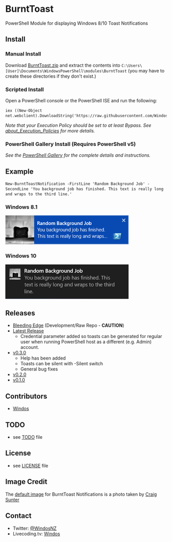# BurntToast
PowerShell Module for displaying Windows 8/10 Toast Notifications

## Install

### Manual Install

Download [BurntToast.zip](https://github.com/Windos/BurntToast/releases/download/Latest/BurntToast.zip) and extract the contents into `C:\Users\[User]\Documents\WindowsPowerShell\modules\BurntToast` (you may have to create these directories if they don't exist.)

### Scripted Install

Open a PowerShell console or the PowerShell ISE and run the following:

    iex ((New-Object net.webclient).DownloadString('https://raw.githubusercontent.com/Windos/BurntToast/master/install.ps1'))

_Note that your Execution Policy should be set to at least Bypass. See [about_Execution_Policies](https://technet.microsoft.com/en-us/library/hh847748.aspx) for more details._

### PowerShell Gallery Install (Requires PowerShell v5)

_See the [PowerShell Gallery](http://www.powershellgallery.com/packages/BurntToast/) for the complete details and instructions._

## Example

    New-BurntToastNotification -FirstLine 'Random Background Job' -SecondLine 'You background job has finished. This text is really long and wraps to the third line.'
	
### Windows 8.1

![BurntToast Notification Example in Windows 8.1](/Media/Toast-Win8.png)

### Windows 10

![BurntToast Notification Example in Windows 10](/Media/Toast-Win10.png)

## Releases
* [Bleeding Edge](https://github.com/Windos/BurntToast/archive/master.zip) (Development/Raw Repo - **CAUTION**)
* [Latest Release](https://github.com/Windos/BurntToast/releases/download/Latest/BurntToast.zip)
    * Credential parameter added so toasts can be generated for regular user when running PowerShell host as a different (e.g. Admin) account.
* [v0.3.0](https://github.com/Windos/BurntToast/releases/download/v0.3.0/BurntToast.zip)
    * Help has been added
    * Toasts can be silent with -Silent switch
    * General bug fixes
* [v0.2.0](https://github.com/Windos/BurntToast/releases/download/v0.2.0/BurntToast.zip)
* [v0.1.0](https://github.com/Windos/BurntToast/releases/download/v0.1.0/BurntToast.zip)

## Contributors
* [Windos](https://github.com/Windos)

## TODO 
* see [TODO](TODO.md) file

## License 
* see [LICENSE](LICENSE.md) file

## Image Credit
The [default image](BurntToast.png) for BurntToast Notifications is a photo taken by [Craig Sunter](https://www.flickr.com/photos/16210667@N02/17230428864)

## Contact

* Twitter: [@WindosNZ](https://twitter.com/windosnz)
* Livecoding.tv: [Windos](https://www.livecoding.tv/windos/)
